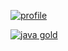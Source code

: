 [![profile](https://img.shields.io/badge/build-passing-brightgreen)](https://chibat.github.io/)

[![java gold](https://images.youracclaim.com/size/110x110/images/0fd4576c-8adc-4cb8-8549-b5536957f4fc/Oracle-Certification-badge_OC-Professional600X600.png)](https://www.youracclaim.com/badges/4e125433-65c2-47ce-b7ea-fc2fd6f920d4)

